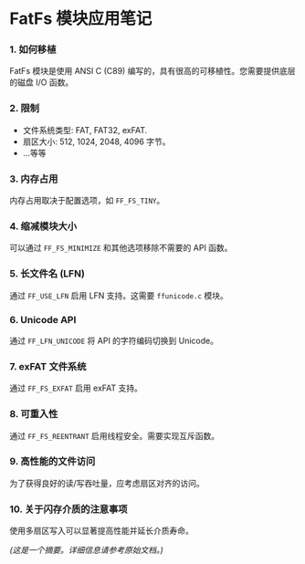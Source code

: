 # FatFs 模块应用笔记

### 1. 如何移植
FatFs 模块是使用 ANSI C (C89) 编写的，具有很高的可移植性。您需要提供底层的磁盘 I/O 函数。

### 2. 限制
*   文件系统类型: FAT, FAT32, exFAT.
*   扇区大小: 512, 1024, 2048, 4096 字节。
*   ...等等

### 3. 内存占用
内存占用取决于配置选项，如 `FF_FS_TINY`。

### 4. 缩减模块大小
可以通过 `FF_FS_MINIMIZE` 和其他选项移除不需要的 API 函数。

### 5. 长文件名 (LFN)
通过 `FF_USE_LFN` 启用 LFN 支持。这需要 `ffunicode.c` 模块。

### 6. Unicode API
通过 `FF_LFN_UNICODE` 将 API 的字符编码切换到 Unicode。

### 7. exFAT 文件系统
通过 `FF_FS_EXFAT` 启用 exFAT 支持。

### 8. 可重入性
通过 `FF_FS_REENTRANT` 启用线程安全。需要实现互斥函数。

### 9. 高性能的文件访问
为了获得良好的读/写吞吐量，应考虑扇区对齐的访问。

### 10. 关于闪存介质的注意事项
使用多扇区写入可以显著提高性能并延长介质寿命。

*(这是一个摘要。详细信息请参考原始文档。)*
